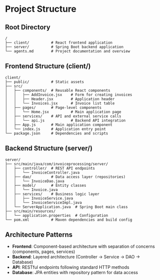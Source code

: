 # Project Structure

## Root Directory
```
/
├── client/          # React frontend application
├── server/          # Spring Boot backend application
└── agents.md        # Project documentation and overview
```

## Frontend Structure (client/)
```
client/
├── public/          # Static assets
├── src/
│   ├── components/  # Reusable React components
│   │   ├── AddInvoice.jsx    # Form for creating invoices
│   │   ├── Header.jsx        # Application header
│   │   └── Invoices.jsx      # Invoice list table
│   ├── pages/       # Page-level components
│   │   └── Home.jsx          # Main application page
│   ├── services/    # API and external service calls
│   │   └── api.js            # Backend API integration
│   ├── App.js       # Main application component
│   └── index.js     # Application entry point
└── package.json     # Dependencies and scripts
```

## Backend Structure (server/)
```
server/
├── src/main/java/com/invoiceprocessing/server/
│   ├── controller/  # REST API endpoints
│   │   └── InvoiceController.java
│   ├── dao/         # Data access layer (repositories)
│   │   └── InvoiceDao.java
│   ├── model/       # Entity classes
│   │   └── Invoice.java
│   ├── services/    # Business logic layer
│   │   ├── InvoiceService.java
│   │   └── InvoiceServiceImpl.java
│   └── ServerApplication.java  # Spring Boot main class
├── src/main/resources/
│   └── application.properties  # Configuration
└── pom.xml          # Maven dependencies and build config
```

## Architecture Patterns
- **Frontend**: Component-based architecture with separation of concerns (components, pages, services)
- **Backend**: Layered architecture (Controller → Service → DAO → Database)
- **API**: RESTful endpoints following standard HTTP methods
- **Database**: JPA entities with repository pattern for data access